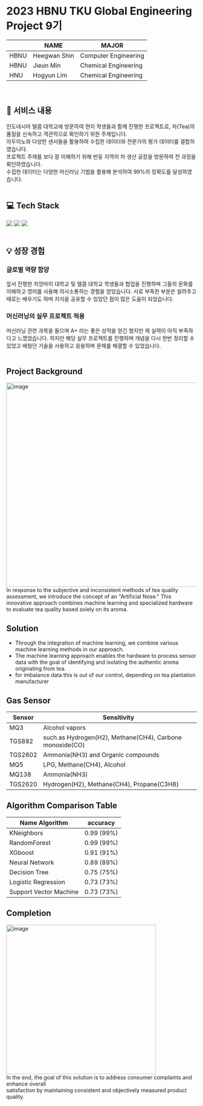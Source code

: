 # 2023 HBNU TKU Global Engineering Project 9기

| | NAME | MAJOR |
| - | - | - |
| HBNU | Heegwan Shin | Computer Engineering |
| HBNU | Jieun Min | Chemical Engineering |
| HNU | Hogyun Lim | Chemical Engineering |
<br/>

## 📜 서비스 내용
인도네시아 텔콤 대학교에 방문하여 현지 학생들과 함께 진행한 프로젝트로, 차(Tea)의 품질을 신속하고 객관적으로 확인하기 위한 주제입니다.  
아두이노와 다양한 센서들을 활용하여 수집한 데이터와 전문가의 평가 데이터를 결합하였습니다.  
프로젝트 주제를 보다 잘 이해하기 위해 반둥 지역의 차 생산 공장을 방문하여 전 과정을 확인하였습니다.  
수집한 데이터는 다양한 머신러닝 기법을 활용해 분석하여 99%의 정확도를 달성하였습니다.
<br/><br/>

## 💻 Tech Stack
<div align="left">
<img src="https://img.shields.io/badge/python-3776AB?style=for-the-badge&logo=python&logoColor=white">
<img src="https://img.shields.io/badge/jupyter-F37626?style=for-the-badge&logo=jupyter&logoColor=white">
<img src="https://img.shields.io/badge/machinelearning-3776AB?style=for-the-badge&logo=machinelearning&logoColor=white">
</div><br/>

## 💡 성장 경험
### 글로벌 역량 함양
앞서 진행한 치앙마이 대학교 및 텔콤 대학교 학생들과 협업을 진행하며 그들의 문화를 이해하고 영어를 사용해 의사소통하는 경험을 얻었습니다. 서로 부족한 부분은 알려주고 때로는 배우기도 하며 지식을 공유할 수 있었던 점이 많은 도움이 되었습니다.

### 머신러닝의 실무 프로젝트 적용
머신러닝 관련 과목을 들으며 A+ 라는 좋은 성적을 얻긴 했지만 제 실력이 아직 부족하다고 느꼈었습니다. 하지만 해당 실무 프로젝트를 진행하며 개념을 다시 한번 정리할 수 있었고 배웠던 기술을 사용하고 응용하며 문제를 해결할 수 있었습니다. 
<br/><br/>

## Project Background
<img width="541" alt="image" src="https://github.com/HG-Shin/Indonesia_TKU_Project/assets/124351914/433a95d7-5edc-4afd-8508-bbc086fd7dfc">
  <div>
    In response to the subjective and inconsistent methods of tea quality assessment, we introduce the concept of an "Artificial Nose."  
    This innovative approach combines machine learning and specialized hardware to evaluate tea quality based solely on its aroma.
  </div>

## Solution
- Through the integration of machine learning, we combine various machine learning methods in our approach.
- The machine learning approach enables the hardware to process sensor data with the goal of identifying and isolating the authentic aroma originating from tea.
- for imbalance data this is out of our control, depending on tea plantation manufacturer

## Gas Sensor
| Sensor | Sensitivity |
| - | - |
| MQ3 | Alcohol vapors |
| TGS882 | such as Hydrogen(H2), Methane(CH4), Carbone monoxide(CO) |
| TGS2602 | Ammonia(NH3) and Organic compounds |
| MQ5 | LPG, Methane(CH4), Alcohol |
| MQ138 | Ammonia(NH3) |
| TGS2620 | Hydrogen(H2), Methane(CH4), Propane(C3H8) |

## Algorithm Comparison Table
| Name Algorithm | accuracy |
| - | - |
| KNeighbors | 0.99 (99%) |
| RandomForest | 0.99 (99%) |
| XGboost	| 0.91 (91%) |
| Neural Network | 0.89 (89%) |
| Decision Tree	| 0.75 (75%) |
| Logistic Regression	| 0.73 (73%) |
| Support Vector Machine	| 0.73 (73%) |

## Completion
<img width="396" alt="image" src="https://github.com/HG-Shin/Indonesia_TKU_Project/assets/124351914/e791690a-6ac4-4c0b-9f93-959519a4d530">
<div>
In the end, the goal of this solution is to address consumer complaints and enhance overall <br/>
satisfaction by maintaining consistent and objectively measured product quality.
</div>
